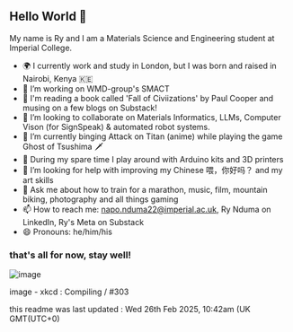 ## Hello World 👋

My name is Ry and I am a Materials Science and Engineering student at Imperial College.
- 🌍 I currently work and study in London, but I was born and raised in Nairobi, Kenya 🇰🇪
- 🔭 I’m working on WMD-group's SMACT 
- 📜 I'm reading a book called 'Fall of Civiizations' by Paul Cooper and musing on a few blogs on Substack!
- 👯 I’m looking to collaborate on Materials Informatics, LLMs, Computer Vison (for SignSpeak) & automated robot systems. 
- 🌱 I’m currently binging Attack on Titan (anime) while playing the game Ghost of Tsushima 🗡️
- 🛝 During my spare time I play around with Arduino kits and 3D printers
- 🤔 I’m looking for help with improving my Chinese 喂，你好吗？ and my art skills
- 💬 Ask me about how to train for a marathon, music, film, mountain biking, photography and all things gaming
- 📫 How to reach me: napo.nduma22@imperial.ac.uk, Ry Nduma on LinkedIn, Ry's Meta on Substack
- 😄 Pronouns: he/him/his
### that's all for now, stay well!
![image](https://imgs.xkcd.com/comics/compiling.png)

image - xkcd : Compiling / #303

this readme was last updated : Wed 26th Feb 2025, 10:42am (UK GMT(UTC+0)
